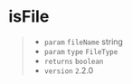 # isFile

> - `param` `fileName` string
> - `param` `type` `FileType`
> - `returns` `boolean`
> - `version` `2`.2.0
